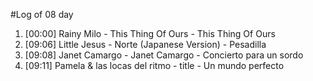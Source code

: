 #Log of 08 day

1. [00:00] Rainy Milo - This Thing Of Ours - This Thing Of Ours
1. [09:06] Little Jesus - Norte (Japanese Version) - Pesadilla
1. [09:08] Janet Camargo - Janet Camargo - Concierto para un sordo
1. [09:11] Pamela & las locas del ritmo - title - Un mundo perfecto
